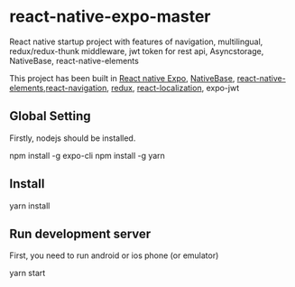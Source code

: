 # react-native-expo-master
React native startup project with features of navigation, multilingual, redux/redux-thunk middleware, jwt token for rest api, Asyncstorage, NativeBase, react-native-elements

This project has been built in [React native Expo](https://docs.expo.io), [NativeBase](https://docs.nativebase.io), 
[react-native-elements](https://react-native-elements.github.io/react-native-elements),[react-navigation](https://reactnavigation.org),
[redux](https://redux.js.org), [react-localization](https://github.com/stefalda/react-localization), expo-jwt


## Global Setting
Firstly, nodejs should be installed.

npm install -g expo-cli
npm install -g yarn


## Install

yarn install


## Run development server
First, you need to run android or ios phone (or emulator)

yarn start


